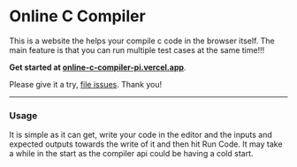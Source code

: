 # Online C Compiler

This is a website the helps your compile c code in the browser itself.
The main feature is that you can run multiple test cases at the same time!!!

**Get started at [online-c-compiler-pi.vercel.app](https://online-c-compiler-pi.vercel.app/)**.

Please give it a try, [file issues](https://github.com/simonMat21/online-c-compiler/issues). Thank you!

---

### Usage

It is simple as it can get, write your code in the editor and the inputs and expected outputs towards the write of it and then hit Run Code.
It may take a while in the start as the compiler api could be having a cold start.

